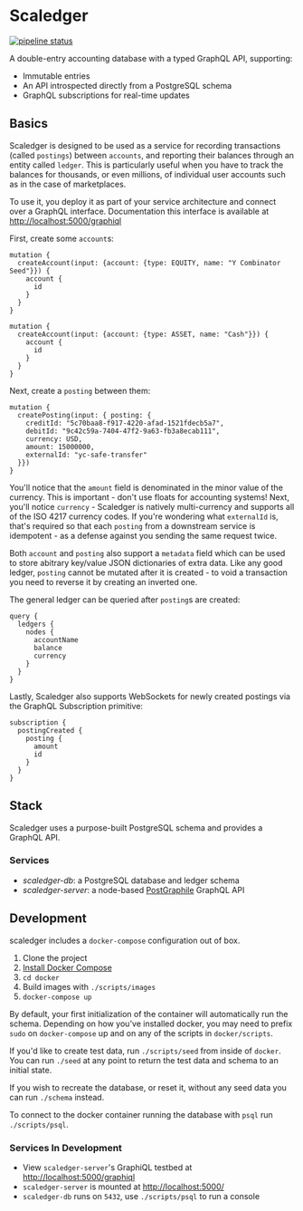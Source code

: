 # Scaledger

[![pipeline status](https://gitlab.com/df8org/scaledger/badges/master/pipeline.svg)](https://gitlab.com/df8org/scaledger/commits/master)

A double-entry accounting database with a typed GraphQL API, supporting:

- Immutable entries 
- An API introspected directly from a PostgreSQL schema
- GraphQL subscriptions for real-time updates

## Basics

Scaledger is designed to be used as a service for recording transactions (called `postings`) between `accounts`, and reporting their balances through an entity called `ledger`. This is particularly useful when you have to track the balances for thousands, or even millions, of individual user accounts such as in the case of marketplaces.

To use it, you deploy it as part of your service architecture and connect over a GraphQL interface. Documentation this interface is available at [http://localhost:5000/graphiql](http://localhost:5000/graphiql)

First, create some `account`s:

```
mutation {
  createAccount(input: {account: {type: EQUITY, name: "Y Combinator Seed"}}) {
    account {
      id
    }
  }
}

mutation {
  createAccount(input: {account: {type: ASSET, name: "Cash"}}) {
    account {
      id
    }
  }
}
```

Next, create a `posting` between them:

```
mutation {
  createPosting(input: { posting: {
    creditId: "5c70baa8-f917-4220-afad-1521fdecb5a7",
    debitId: "9c42c59a-7404-47f2-9a63-fb3a8ecab111",
    currency: USD,
    amount: 15000000,
    externalId: "yc-safe-transfer"
  }})
}
```

You'll notice that the `amount` field is denominated in the minor value of the currency. This is important - don't use floats for accounting systems! Next, you'll notice `currency` - Scaledger is natively multi-currency and supports all of the ISO 4217 currency codes. If you're wondering what `externalId` is, that's required so that each `posting` from a downstream service is idempotent - as a defense against you sending the same request twice.

Both `account` and `posting` also support a `metadata` field which can be used to store abitrary key/value JSON dictionaries of extra data. Like any good ledger, `posting` cannot be mutated after it is created - to void a transaction you need to reverse it by creating an inverted one.

The general ledger can be queried after `posting`s are created:

```
query {
  ledgers {
    nodes {
      accountName
      balance
      currency
    }
  }
}
```

Lastly, Scaledger also supports WebSockets for newly created postings via the GraphQL Subscription primitive:

```
subscription {
  postingCreated {
    posting {
      amount
      id
    }
  }
}
```

## Stack

Scaledger uses a purpose-built PostgreSQL schema and provides a GraphQL API.

### Services
- *scaledger-db*: a PostgreSQL database and ledger schema
- *scaledger-server*: a node-based [PostGraphile](https://www.graphile.org/) GraphQL API

## Development

scaledger includes a `docker-compose` configuration out of box.

1. Clone the project
2. [Install Docker Compose](https://docs.docker.com/compose/install/)
3. `cd docker`
4. Build images with `./scripts/images`
5. `docker-compose up`

By default, your first initialization of the container will automatically run the schema. Depending on how you've installed docker, you may need to prefix `sudo` on `docker-compose` up and on any of the scripts in `docker/scripts`.

If you'd like to create test data, run `./scripts/seed` from inside of `docker`. You can run `./seed` at any point to return the test data and schema to an initial state.

If you wish to recreate the database, or reset it, without any seed data you can run `./schema` instead.

To connect to the docker container running the database with `psql` run `./scripts/psql`.

### Services In Development
- View `scaledger-server`'s GraphiQL testbed at [http://localhost:5000/graphiql](http://localhost:5000/graphiql)
- `scaledger-server` is mounted at [http://localhost:5000/](http://localhost:5000)
- `scaledger-db` runs on `5432`, use `./scripts/psql` to run a console